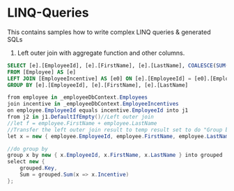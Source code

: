 # LINQ-Queries
This contains samples how to write complex LINQ queries &amp; generated SQLs

1. Left outer join with aggregate function and other columns.
```SQL
SELECT [e].[EmployeeId], [e].[FirstName], [e].[LastName], COALESCE(SUM([e0].[Incentive]), 0) AS [Sum]
FROM [Employee] AS [e]
LEFT JOIN [EmployeeIncentive] AS [e0] ON [e].[EmployeeId] = [e0].[EmployeeId]
GROUP BY [e].[EmployeeId], [e].[FirstName], [e].[LastName]
```
```csharp
from employee in _employeeDbContext.Employees
join incentive in _employeeDbContext.EmployeeIncentives
on employee.EmployeeId equals incentive.EmployeeId into j1
from j2 in j1.DefaultIfEmpty()//Left outer join
//let f = employee.FirstName + employee.LastName
//Transfer the left outer join result to temp result set to do "Group by"
let x = new { employee.EmployeeId, employee.FirstName, employee.LastName, j2.Incentive }

//do group by
group x by new { x.EmployeeId, x.FirstName, x.LastName } into grouped
select new {
    grouped.Key,
    Sum = grouped.Sum(x => x.Incentive)
};
```

